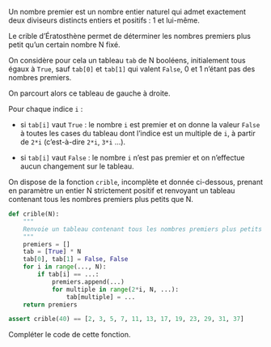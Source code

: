 Un nombre premier est un nombre entier naturel qui admet exactement deux diviseurs distincts
entiers et positifs : 1 et lui-même.

Le crible d’Ératosthène permet de déterminer les nombres premiers plus petit qu’un certain
nombre N fixé.

On considère pour cela un tableau `tab` de N booléens, initialement tous égaux à `True`, sauf
`tab[0]` et `tab[1]` qui valent `False`, 0 et 1 n’étant pas des nombres premiers.

On parcourt alors ce tableau de gauche à droite.

Pour chaque indice `i` :

- si `tab[i]` vaut `True` : le nombre `i` est premier et on donne la valeur `False` à toutes les
  cases du tableau dont l’indice est un multiple de `i`, à partir de `2*i` (c’est-à-dire `2*i`, `3*i` ...).

- si `tab[i]` vaut `False` : le nombre `i` n’est pas premier et on n’effectue aucun
  changement sur le tableau.

On dispose de la fonction `crible`, incomplète et donnée ci-dessous, prenant en paramètre un
entier N strictement positif et renvoyant un tableau contenant tous les nombres premiers plus
petits que N.

```python linenums='1'
def crible(N):
    """
    Renvoie un tableau contenant tous les nombres premiers plus petits que N
    """
    premiers = []
    tab = [True] * N
    tab[0], tab[1] = False, False
    for i in range(..., N):
        if tab[i] == ...:
            premiers.append(...)
            for multiple in range(2*i, N, ...):
                tab[multiple] = ...
    return premiers

assert crible(40) == [2, 3, 5, 7, 11, 13, 17, 19, 23, 29, 31, 37]
```

Compléter le code de cette fonction.
